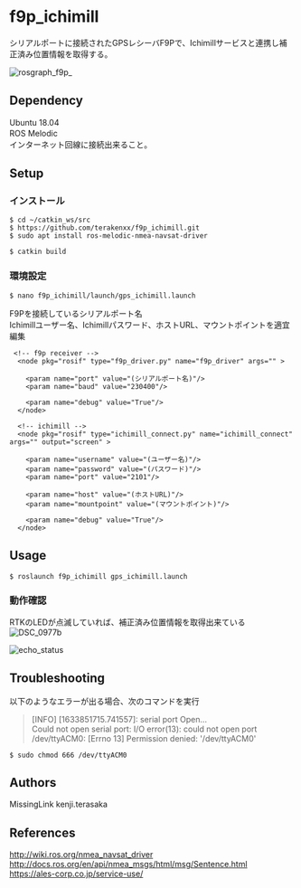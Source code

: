 # f9p_ichimill
シリアルポートに接続されたGPSレシーバF9Pで、Ichimillサービスと連携し補正済み位置情報を取得する。<br>

![rosgraph_f9p_](https://user-images.githubusercontent.com/16064762/136687925-9b3c98f7-54e4-4dc8-8176-0805cb15f15a.png)

## Dependency
Ubuntu 18.04  <br>
ROS Melodic　<br>
インターネット回線に接続出来ること。<br>

## Setup

### インストール
```
$ cd ~/catkin_ws/src
$ https://github.com/terakenxx/f9p_ichimill.git
$ sudo apt install ros-melodic-nmea-navsat-driver

$ catkin build
```

### 環境設定

```
$ nano f9p_ichimill/launch/gps_ichimill.launch 
```

F9Pを接続しているシリアルポート名 <br>
Ichimillユーザー名、Ichimillパスワード、ホストURL、マウントポイントを適宜編集 <br>

```
 <!-- f9p receiver -->
  <node pkg="rosif" type="f9p_driver.py" name="f9p_driver" args="" >

    <param name="port" value="(シリアルポート名)"/>
    <param name="baud" value="230400"/>

    <param name="debug" value="True"/>
  </node>

  <!-- ichimill -->
  <node pkg="rosif" type="ichimill_connect.py" name="ichimill_connect" args="" output="screen" >

    <param name="username" value="(ユーザー名)"/>
    <param name="password" value="(パスワード)"/>
    <param name="port" value="2101"/>

    <param name="host" value="(ホストURL)"/>
    <param name="mountpoint" value="(マウントポイント)"/>

    <param name="debug" value="True"/>
  </node>
```


## Usage

```
$ roslaunch f9p_ichimill gps_ichimill.launch
```

### 動作確認

RTKのLEDが点滅していれば、補正済み位置情報を取得出来ている <br>
![DSC_0977b](https://user-images.githubusercontent.com/16064762/136687935-de46f6e8-35dd-4b2f-94f4-e90f6fcfe119.jpg)

![echo_status](https://user-images.githubusercontent.com/16064762/137603400-681ad13b-2517-4651-b29d-e74ec0d5ea25.png)

## Troubleshooting
以下のようなエラーが出る場合、次のコマンドを実行<br>
>[INFO] [1633851715.741557]: serial port Open... <br>
>Could not open serial port: I/O error(13): could not open port /dev/ttyACM0: [Errno 13] Permission denied: '/dev/ttyACM0' <br>

```
$ sudo chmod 666 /dev/ttyACM0
```

## Authors
MissingLink kenji.terasaka <br>

## References
 http://wiki.ros.org/nmea_navsat_driver <br>
 http://docs.ros.org/en/api/nmea_msgs/html/msg/Sentence.html <br>
 https://ales-corp.co.jp/service-use/ <br>
